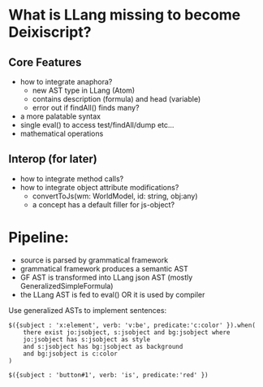 # What is LLang missing to become Deixiscript?

## Core Features

- how to integrate anaphora?
  - new AST type in LLang (Atom)
  - contains description (formula) and head (variable)
  - error out if findAll() finds many?
- a more palatable syntax
- single eval() to access test/findAll/dump etc...
- mathematical operations

## Interop (for later)

- how to integrate method calls?
- how to integrate object attribute modifications?
  - convertToJs(wm: WorldModel, id: string, obj:any)
  - a concept has a default filler for js-object?

# Pipeline:

- source is parsed by grammatical framework
- grammatical framework produces a semantic AST
- GF AST is transformed into LLang json AST (mostly GeneralizedSimpleFormula)
- the LLang AST is fed to eval() OR it is used by compiler

Use generalized ASTs to implement sentences:

```
$({subject : 'x:element', verb: 'v:be', predicate:'c:color' }).when(
	there exist jo:jsobject, s:jsobject and bg:jsobject where
	jo:jsobject has s:jsobject as style 
	and s:jsobject has bg:jsobject as background
	and bg:jsobject is c:color
)

$({subject : 'button#1', verb: 'is', predicate:'red' })
```
